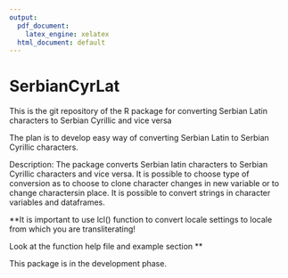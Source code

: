 ```yaml
---
output:
  pdf_document: 
    latex_engine: xelatex
  html_document: default
---
```

# SerbianCyrLat
This is the git repository of the R package for converting Serbian Latin characters to Serbian Cyrillic and vice versa 

The plan is to develop easy way of converting Serbian Latin to Serbian Cyrillic characters.

Description: The package converts Serbian latin characters to Serbian 
  Cyrillic characters and vice versa. It is possible to choose type 
  of conversion as to choose to clone character changes in new variable 
  or to change charactersin place. It is possible to convert strings in 
  character variables and dataframes. 
  
  **It is important to use lcl() function to convert locale settings
  to locale from which you are transliterating! 
  
  Look at the function help file and example section ** 
  
This package is in the development phase.
